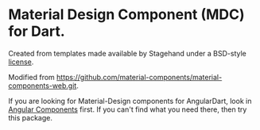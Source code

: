 # Material Design Component (MDC) for Dart.

Created from templates made available by Stagehand under a BSD-style
[license](https://github.com/dart-lang/stagehand/blob/master/LICENSE).

Modified from
https://github.com/material-components/material-components-web.git.

If you are looking for Material-Design components for AngularDart,
look in [Angular Components](https://github.com/dart-lang/angular_components.git)
first.
If you can't find what you need there, then try this package.

